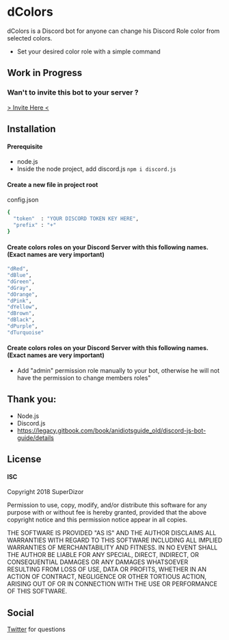 # dColors

dColors is a Discord bot for anyone can change his Discord Role color from selected colors.

  - Set your desired color role with a simple command

## Work in Progress

### Wan't to invite this bot to your server ?
[> Invite Here <](https://discordapp.com/oauth2/authorize?&client_id=456585537621327882&scope=bot&permissions=0)


## Installation  
#### Prerequisite
 - node.js
 - Inside the node project, add discord.js ```npm i discord.js ```


#### Create a new file in project root
config.json

```sh
{
  "token"  : "YOUR DISCORD TOKEN KEY HERE",
  "prefix" : "+"
}
```

#### Create colors roles on your Discord Server with this following names. (Exact names are very important)
```sh
"dRed",
"dBlue",
"dGreen",
"dGray",
"dOrange",
"dPink",
"dYellow",
"dBrown",
"dBlack",
"dPurple",
"dTurquoise"
```
#### Create colors roles on your Discord Server with this following names. (Exact names are very important)
 - Add "admin" permission role manually to your bot, otherwise he will not have the permission to change members roles"

## Thank you:
  - Node.js
  - Discord.js
  - https://legacy.gitbook.com/book/anidiotsguide_old/discord-js-bot-guide/details

## License
#### ISC
Copyright 2018 SuperDizor

Permission to use, copy, modify, and/or distribute this software for any purpose with or without fee is hereby granted, provided that the above copyright notice and this permission notice appear in all copies.

THE SOFTWARE IS PROVIDED "AS IS" AND THE AUTHOR DISCLAIMS ALL WARRANTIES WITH REGARD TO THIS SOFTWARE INCLUDING ALL IMPLIED WARRANTIES OF MERCHANTABILITY AND FITNESS. IN NO EVENT SHALL THE AUTHOR BE LIABLE FOR ANY SPECIAL, DIRECT, INDIRECT, OR CONSEQUENTIAL DAMAGES OR ANY DAMAGES WHATSOEVER RESULTING FROM LOSS OF USE, DATA OR PROFITS, WHETHER IN AN ACTION OF CONTRACT, NEGLIGENCE OR OTHER TORTIOUS ACTION, ARISING OUT OF OR IN CONNECTION WITH THE USE OR PERFORMANCE OF THIS SOFTWARE.

## Social
[Twitter](https://twitter.com/SuperDizor) for questions
